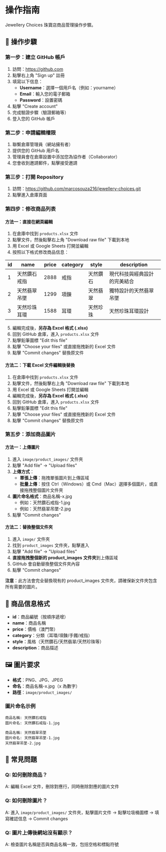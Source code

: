# 操作指南

Jewellery Choices 珠寶店商品管理操作步驟。

## 🚀 操作步驟

### 第一步：建立 GitHub 帳戶

1. 訪問：https://github.com
2. 點擊右上角 "Sign up" 註冊
3. 填寫以下信息：
   - **Username**：選擇一個用戶名（例如：yourname）
   - **Email**：輸入您的電子郵箱
   - **Password**：設置密碼
4. 點擊 "Create account"
5. 完成驗證步驟（驗證郵箱等）
6. 登入您的 GitHub 帳戶

### 第二步：申請編輯權限

1. 聯繫倉庫管理員（網站擁有者）
2. 提供您的 GitHub 用戶名
3. 管理員會在倉庫設置中添加您為協作者（Collaborator）
4. 您會收到邀請郵件，點擊接受邀請

### 第三步：打開 Repository

1. 訪問：https://github.com/marcosouza216/jewellery-choices.git
2. 點擊進入倉庫頁面

### 第四步：修改商品列表

#### 方法一：直接在網頁編輯

1. 在倉庫中找到 `products.xlsx` 文件
2. 點擊文件，然後點擊右上角 "Download raw file" 下載到本地
3. 用 Excel 或 Google Sheets 打開並編輯
4. 按照以下格式修改商品信息：

| id  | name         | price | category | style    | description                  |
| --- | ------------ | ----- | -------- | -------- | ---------------------------- |
| 1   | 天然鑽石戒指 | 2888  | 戒指     | 天然鑽石 | 現代科技與經典設計的完美結合 |
| 2   | 天然翡翠吊墜 | 1299  | 項鍊     | 天然翡翠 | 獨特設計的天然翡翠吊墜       |
| 3   | 天然珍珠耳環 | 1588  | 耳環     | 天然珍珠 | 天然珍珠耳環設計             |

5. 編輯完成後，**另存為 Excel 格式 (.xlsx)**
6. 回到 GitHub 倉庫，進入 `products.xlsx` 文件
7. 點擊鉛筆圖標 "Edit this file"
8. 點擊 "Choose your files" 或直接拖拽新的 Excel 文件
9. 點擊 "Commit changes" 替換原文件

#### 方法二：下載 Excel 文件編輯後替換

1. 在倉庫中找到 `products.xlsx` 文件
2. 點擊文件，然後點擊右上角 "Download raw file" 下載到本地
3. 用 Excel 或 Google Sheets 打開並編輯
4. 編輯完成後，**另存為 Excel 格式 (.xlsx)**
5. 回到 GitHub 倉庫，進入 `products.xlsx` 文件
6. 點擊鉛筆圖標 "Edit this file"
7. 點擊 "Choose your files" 或直接拖拽新的 Excel 文件
8. 點擊 "Commit changes" 替換原文件

### 第五步：添加商品圖片

#### 方法一：上傳圖片

1. 進入 `image/product_images/` 文件夾
2. 點擊 "Add file" → "Upload files"
3. **上傳方式**：
   - **單張上傳**：拖拽單張圖片到上傳區域
   - **批量上傳**：按住 Ctrl（Windows）或 Cmd（Mac）選擇多個圖片，或直接拖拽整個圖片文件夾
4. **圖片命名格式**：商品名稱-x.jpg
   - 例如：天然鑽石戒指-1.jpg
   - 例如：天然翡翠吊墜-2.jpg
5. 點擊 "Commit changes"

#### 方法二：替換整個文件夾

1. 進入 `image/` 文件夾
2. 找到 `product_images` 文件夾，點擊進入
3. 點擊 "Add file" → "Upload files"
4. **直接拖拽整個新的 product_images 文件夾**到上傳區域
5. GitHub 會自動替換整個文件夾內容
6. 點擊 "Commit changes"

**注意**：此方法會完全替換現有的 product_images 文件夾，請確保新文件夾包含所有需要的圖片。

## 📝 商品信息格式

- **id**：商品編號（按順序遞增）
- **name**：商品名稱
- **price**：價格（澳門幣）
- **category**：分類（耳環/項鍊/手鐲/戒指）
- **style**：風格（天然鑽石/天然翡翠/天然珍珠等）
- **description**：商品描述

## 🖼️ 圖片要求

- **格式**：PNG、JPG、JPEG
- **命名**：商品名稱-x.jpg（x 為數字）
- **路徑**：`image/product_images/`

### 圖片命名示例

```
商品名稱: 天然鑽石戒指
圖片命名: 天然鑽石戒指-1.jpg

商品名稱: 天然翡翠吊墜
圖片命名: 天然翡翠吊墜-1.jpg
天然翡翠吊墜-2.jpg
```

## 🔧 常見問題

### Q: 如何刪除商品？

A: 編輯 Excel 文件，刪除對應行，同時刪除對應的圖片文件

### Q: 如何刪除圖片？

A: 進入 `image/product_images/` 文件夾，點擊圖片文件 → 點擊垃圾桶圖標 → 填寫確認信息 → Commit changes

### Q: 圖片上傳後網站沒有顯示？

A: 檢查圖片名稱是否與商品名稱一致，包括空格和標點符號
